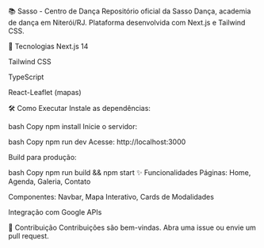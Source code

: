 📚 Sasso - Centro de Dança
Repositório oficial da Sasso Dança, academia de dança em Niterói/RJ. Plataforma desenvolvida com Next.js e Tailwind CSS.

🚀 Tecnologias
Next.js 14

Tailwind CSS

TypeScript

React-Leaflet (mapas)


🛠️ Como Executar
Instale as dependências:

bash
Copy
npm install
Inicie o servidor:

bash
Copy
npm run dev
Acesse: http://localhost:3000

Build para produção:

bash
Copy
npm run build && npm start
✨ Funcionalidades
Páginas: Home, Agenda, Galeria, Contato

Componentes: Navbar, Mapa Interativo, Cards de Modalidades

Integração com Google APIs

🤝 Contribuição
Contribuições são bem-vindas. Abra uma issue ou envie um pull request.